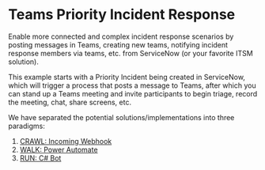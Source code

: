 # Teams Priority Incident Response
Enable more connected and complex incident response scenarios by posting messages in Teams, creating new teams, notifying incident response members via teams, etc. from ServiceNow (or your favorite ITSM solution).

This example starts with a Priority Incident being created in ServiceNow, which will trigger a process that posts a message to Teams, after which you can stand up a Teams meeting and invite participants to begin triage, record the meeting, chat, share screens, etc.

We have separated the potential solutions/implementations into three paradigms:

1. [CRAWL: Incoming Webhook](Crawl.md)
2. [WALK: Power Automate](Walk.md)
3. [RUN: C# Bot](Run.md)